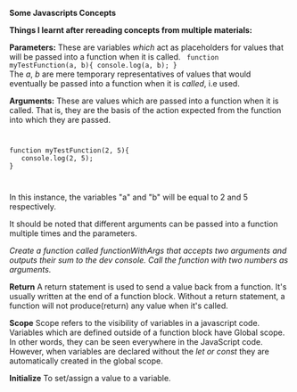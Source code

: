 **Some Javascripts Concepts**

**Things I learnt after rereading concepts from multiple materials:**

**Parameters:**
These are variables _which_ act as placeholders for values that will be passed into a function when it is called.
<code>
function myTestFunction(a, b){
   console.log(a, b);
}
</code>
The _a_, _b_ are mere temporary representatives of values that would eventually be passed into a function when it is *called*, i.e used.

**Arguments:** These are values which are passed into a function when it is called. That is, they are the basis of the action expected from the function into which they are passed.

<code>
<pre>
function myTestFunction(2, 5){
   console.log(2, 5);
}
</pre>
</code>

In this instance, the variables "a" and "b" will be equal to 2 and 5 respectively. 

It should be noted that different arguments can be passed into a function multiple times and the parameters.

_Create a function called functionWithArgs that accepts two arguments and outputs their sum to the dev console._
_Call the function with two numbers as arguments._

**Return**
A return statement is used to send a value back from a function. It's usually written at the end of a function block. Without a return statement, a function will not produce(return) any value when it's called.

**Scope**
Scope refers to the visibility of variables in a javascript code. Variables which are defined outside of a function block have Global scope. In other words, they can be seen everywhere in the JavaScript code. However, when variables are declared without the *let or const* they are automatically created in the global scope. 

**Initialize**
To set/assign a value to a variable.
